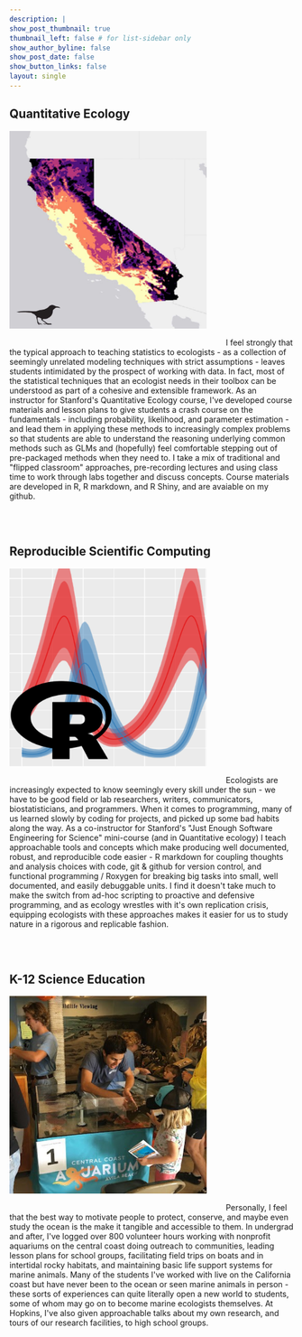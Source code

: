 ```yaml
---
description: |
show_post_thumbnail: true
thumbnail_left: false # for list-sidebar only
show_author_byline: false
show_post_date: false
show_button_links: false
layout: single
---
```


<style type="text/css">
.post-body img {
    float: left;
}
</style>


<html>

<body>

<h2>Quantitative Ecology</h2>

<p><img src="thrasher.jpg" alt="A species range map" style="width:350px;height:350px;margin-right:30px;margin-bottom:30px;">
I feel strongly that the typical approach to teaching statistics to ecologists - as a collection of seemingly unrelated modeling techniques with strict assumptions - leaves students intimidated by the prospect of working with data. In fact, most of the statistical techniques that an ecologist needs in their toolbox can be understood as part of a cohesive and extensible framework. As an instructor for Stanford's Quantitative Ecology course, I've developed course materials and lesson plans to give students a crash course on the fundamentals - including probability, likelihood, and parameter estimation - and lead them in applying these methods to increasingly complex problems so that students are able to understand the reasoning underlying common methods such as GLMs and (hopefully) feel comfortable stepping out of pre-packaged methods when they need to. I take a mix of traditional and "flipped classroom" approaches, pre-recording lectures and using class time to work through labs together and discuss concepts. Course materials are developed in R, R markdown, and R Shiny, and are avaiable on my github.</p>

<br><br>


<h2>Reproducible Scientific Computing</h2>


<p><img src="R-lotkavolterra.png" alt="Pineapple" style="width:350px;height:350px;margin-right:30px;margin-bottom:30px;">
Ecologists are increasingly expected to know seemingly every skill under the sun - we have to be good field or lab researchers, writers, communicators, biostatisticians, and programmers. When it comes to programming, many of us learned slowly by coding for projects, and picked up some bad habits along the way. As a co-instructor for Stanford's "Just Enough Software Engineering for Science" mini-course (and in Quantitative ecology) I teach approachable tools and concepts which make producing well documented, robust, and reproducible code easier - R markdown for coupling thoughts and analysis choices with code, git & github for version control, and functional programming / Roxygen for breaking big tasks into small, well documented, and easily debuggable units. I find it doesn't take much to make the switch from ad-hoc scripting to proactive and defensive programming, and as ecology wrestles with it's own replication crisis, equipping ecologists with these approaches makes it easier for us to study nature in a rigorous and replicable fashion.
</p>



<br><br>

<h2>K-12 Science Education</h2>


<p><img src="aquarium_outreach.jpg" alt="community outreach" style="width:350px;height:350px;margin-right:30px;margin-bottom:30px;">
Personally, I feel that the best way to motivate people to protect, conserve, and maybe even study the ocean is the make it tangible and accessible to them. In undergrad and after, I've logged over 800 volunteer hours working with nonprofit aquariums on the central coast doing outreach to communities, leading lesson plans for school groups, facilitating field trips on boats and in intertidal rocky habitats, and maintaining basic life support systems for marine animals. Many of the students I've worked with live on the California coast but have never been to the ocean or seen marine animals in person - these sorts of experiences can quite literally open a new world to students, some of whom may go on to become marine ecologists themselves. At Hopkins, I've also given approachable talks about my own research, and tours of our research facilities, to high school groups.
</p>

<br clear="all" />
</body>
</html>

